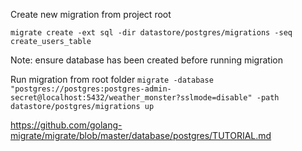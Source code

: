 Create new migration from project root

`migrate create -ext sql -dir datastore/postgres/migrations -seq create_users_table`

Note: ensure database has been created before running migration

Run migration from root folder
`migrate -database "postgres://postgres:postgres-admin-secret@localhost:5432/weather_monster?sslmode=disable" -path datastore/postgres/migrations up`

https://github.com/golang-migrate/migrate/blob/master/database/postgres/TUTORIAL.md
